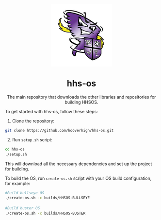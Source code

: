 <p align="center">
  <img width="200" src="https://raw.githubusercontent.com/HooverHigh/.github/main/assets/HooverHS.png" alt="Hoover high logo" align="center">
</p>

<h1 align="center">hhs-os</h1>

<p align="center">
  The main repository that downloads the other libraries and repositories for building HHSOS.
</p>
<p>To get started with hhs-os, follow these steps:</p>
<ol>
  <li>Clone the repository:</li>
</ol>

```bash
git clone https://github.com/hooverhigh/hhs-os.git
```
<ol start="2">
  <li>Run <code>setup.sh</code> script:</li>
</ol>

```bash
cd hhs-os
./setup.sh
```
<p>This will download all the necessary dependencies and set up the project for building.</p>
<p>To build the OS, run <code>create-os.sh</code> script with your OS build configuration, for example:</p>

```bash
#Build bullseye OS
./create-os.sh -c builds/HHSOS-BULLSEYE

#Build buster OS
./create-os.sh -c builds/HHSOS-BUSTER
```
